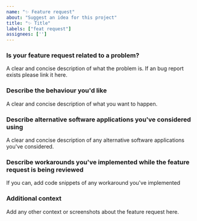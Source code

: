 ```yaml
---
name: "✨ Feature request"
about: "Suggest an idea for this project"
title: "✨ Title"
labels: ["feat request"]
assignees: ['']
---
```


### Is your feature request related to a problem?
A clear and concise description of what the problem is.
If an bug report exists please link it here.

### Describe the behaviour you'd like
A clear and concise description of what you want to happen.

### Describe alternative software applications you've considered using
A clear and concise description of any alternative software applications you've considered.

### Describe workarounds you've implemented while the feature request is being reviewed
If you can, add code snippets of any workaround you've implemented

### Additional context
Add any other context or screenshots about the feature request here.
